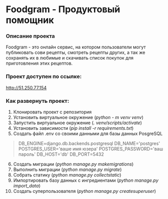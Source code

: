 # Foodgram - Продуктовый помощник  
### Описание проекта  
Foodgram - это онлайн сервис, на котором пользователи могут публиковать сови рецепты, 
смотреть рецепты других, а так же сохранять их в любимые и скачивать список
покупок для приготовления этих рецептов.

### Проект доступен по ссылке:
http://51.250.77.154

### Как развернуть проект:
1. Клонировать проект с репозитория
2. Установить виртуальное окружение (*python - m venv venv*)
3. Запустить виртуальное окружение (*. venv/scripts/activate*)
4. Установить зависимости (*pip install -r requirements.txt*)
5. Создать файл .env со своими данными для базы данных PosgreSQL
>DB_ENGINE=django.db.backends.postgresql
>DB_NAME='postgres'
>POSTGRES_USER='ваше имя юзера'
>POSTGRES_PASSWORD='ваш пароль'
>DB_HOST='db'
>DB_PORT=5432
6. Создать миграции (*python manage.py makemigrations*)
7. Выполнить миграции (*python manage.py migrate*)
8. Собрать статику (*python manage.py collectstatic*)
9. Импортировать базу данных с ингредиентами (*python manage.py import_data*)
10. Создать суперпользователя (*python manage.py createsuperuser*)





